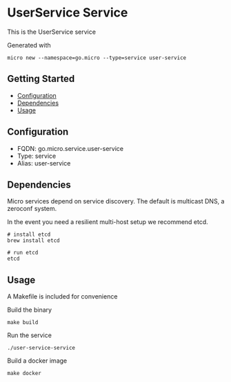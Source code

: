 # UserService Service

This is the UserService service

Generated with

```
micro new --namespace=go.micro --type=service user-service
```

## Getting Started

- [Configuration](#configuration)
- [Dependencies](#dependencies)
- [Usage](#usage)

## Configuration

- FQDN: go.micro.service.user-service
- Type: service
- Alias: user-service

## Dependencies

Micro services depend on service discovery. The default is multicast DNS, a zeroconf system.

In the event you need a resilient multi-host setup we recommend etcd.

```
# install etcd
brew install etcd

# run etcd
etcd
```

## Usage

A Makefile is included for convenience

Build the binary

```
make build
```

Run the service
```
./user-service-service
```

Build a docker image
```
make docker
```
